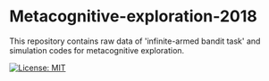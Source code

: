 # Metacognitive-exploration-2018

This repository contains raw data of 'infinite-armed bandit task' and simulation codes for metacognitive exploration. 

[![License: MIT](https://img.shields.io/badge/License-MIT-yellow.svg)](https://opensource.org/licenses/MIT)

